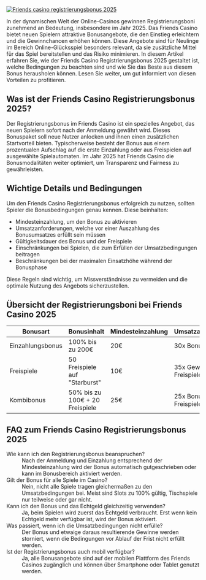 [![Friends casino registrierungsbonus 2025](https://123-caf.pages.dev/gitsignup.png)](https://vrmoo.ru/Bt82HjjY)

<p>In der dynamischen Welt der Online-Casinos gewinnen Registrierungsboni zunehmend an Bedeutung, insbesondere im Jahr 2025. Das Friends Casino bietet neuen Spielern attraktive Bonusangebote, die den Einstieg erleichtern und die Gewinnchancen erhöhen können. Diese Angebote sind für Neulinge im Bereich Online-Glücksspiel besonders relevant, da sie zusätzliche Mittel für das Spiel bereitstellen und das Risiko minimieren. In diesem Artikel erfahren Sie, wie der Friends Casino Registrierungsbonus 2025 gestaltet ist, welche Bedingungen zu beachten sind und wie Sie das Beste aus diesem Bonus herausholen können. Lesen Sie weiter, um gut informiert von diesen Vorteilen zu profitieren.</p>  <h2>Was ist der Friends Casino Registrierungsbonus 2025?</h2> <p>Der Registrierungsbonus im Friends Casino ist ein spezielles Angebot, das neuen Spielern sofort nach der Anmeldung gewährt wird. Dieses Bonuspaket soll neue Nutzer anlocken und ihnen einen zusätzlichen Startvorteil bieten. Typischerweise besteht der Bonus aus einem prozentualen Aufschlag auf die erste Einzahlung oder aus Freispielen auf ausgewählte Spielautomaten. Im Jahr 2025 hat Friends Casino die Bonusmodalitäten weiter optimiert, um Transparenz und Fairness zu gewährleisten.</p>  <h2>Wichtige Details und Bedingungen</h2> <p>Um den Friends Casino Registrierungsbonus erfolgreich zu nutzen, sollten Spieler die Bonusbedingungen genau kennen. Diese beinhalten:</p> <ul>   <li>Mindesteinzahlung, um den Bonus zu aktivieren</li>   <li>Umsatzanforderungen, welche vor einer Auszahlung des Bonusumsatzes erfüllt sein müssen</li>   <li>Gültigkeitsdauer des Bonus und der Freispiele</li>   <li>Einschränkungen bei Spielen, die zum Erfüllen der Umsatzbedingungen beitragen</li>   <li>Beschränkungen bei der maximalen Einsatzhöhe während der Bonusphase</li> </ul> <p>Diese Regeln sind wichtig, um Missverständnisse zu vermeiden und die optimale Nutzung des Angebots sicherzustellen.</p>  <h2>Übersicht der Registrierungsboni bei Friends Casino 2025</h2> <table>   <thead>     <tr>       <th>Bonusart</th>       <th>Bonusinhalt</th>       <th>Mindesteinzahlung</th>       <th>Umsatzanforderung</th>       <th>Gültigkeit</th>     </tr>   </thead>   <tbody>     <tr>       <td>Einzahlungsbonus</td>       <td>100% bis zu 200€</td>       <td>20€</td>       <td>30x Bonusbetrag</td>       <td>7 Tage</td>     </tr>     <tr>       <td>Freispiele</td>       <td>50 Freispiele auf "Starburst"</td>       <td>10€</td>       <td>35x Gewinne aus Freispielen</td>       <td>3 Tage</td>     </tr>     <tr>       <td>Kombibonus</td>       <td>50% bis zu 100€ + 20 Freispiele</td>       <td>25€</td>       <td>25x Bonus + Freispiele Gewinne</td>       <td>10 Tage</td>     </tr>   </tbody> </table>  <h2>FAQ zum Friends Casino Registrierungsbonus 2025</h2> <dl>   <dt>Wie kann ich den Registrierungsbonus beanspruchen?</dt>   <dd>Nach der Anmeldung und Einzahlung entsprechend der Mindesteinzahlung wird der Bonus automatisch gutgeschrieben oder kann im Bonusbereich aktiviert werden.</dd>      <dt>Gilt der Bonus für alle Spiele im Casino?</dt>   <dd>Nein, nicht alle Spiele tragen gleichermaßen zu den Umsatzbedingungen bei. Meist sind Slots zu 100% gültig, Tischspiele nur teilweise oder gar nicht.</dd>      <dt>Kann ich den Bonus und das Echtgeld gleichzeitig verwenden?</dt>   <dd>Ja, beim Spielen wird zuerst das Echtgeld verbraucht. Erst wenn kein Echtgeld mehr verfügbar ist, wird der Bonus aktiviert.</dd>      <dt>Was passiert, wenn ich die Umsatzbedingungen nicht erfülle?</dt>   <dd>Der Bonus und etwaige daraus resultierende Gewinne werden storniert, wenn die Bedingungen vor Ablauf der Frist nicht erfüllt werden.</dd>      <dt>Ist der Registrierungsbonus auch mobil verfügbar?</dt>   <dd>Ja, alle Bonusangebote sind auf der mobilen Plattform des Friends Casinos zugänglich und können über Smartphone oder Tablet genutzt werden.</dd> </dl>